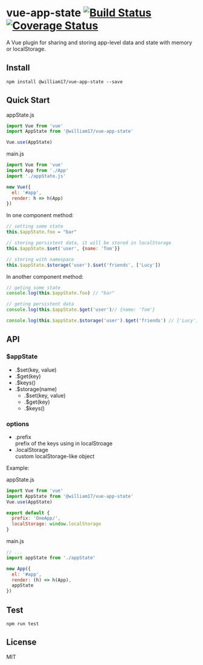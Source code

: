 # vue-app-state  [![Build Status](https://travis-ci.org/William17/vue-app-state.png?branch=master)](http://travis-ci.org/William17/vue-app-state)  [![Coverage Status](https://coveralls.io/repos/William17/vue-app-state/badge.svg?branch=master&service=github)](https://coveralls.io/github/William17/vue-app-state?branch=master)  
A Vue plugin for sharing and storing app-level data and state with memory or localStorage.  

## Install  
`npm install @william17/vue-app-state --save`  

## Quick Start  

appState.js
```js
import Vue from 'vue'
import AppState from '@william17/vue-app-state'  

Vue.use(AppState)
```  

main.js
```js
import Vue from 'vue'
import App from './App'
import './appState.js'

new Vue({
  el: '#app',
  render: h => h(App)
})
```

In one component method:  
```js
// setting some state 
this.$appState.foo = "bar"  

// storing persistent data, it will be stored in localStorage
this.$appState.$set('user', {name: 'Tom'}}

// storing with namespace  
this.$appState.$storage('user').$set('friends', ['Lucy'])
```
In another component method:  
```js  
// geting some state
console.log(this.$appState.foo) // "bar"

// geting persistent data
console.log(this.$appState.$get('user')// {name: 'Tom'}

console.log(this.$appState.$storage('user').$get('friends') // ['Lucy']
```

## API  
### $appState
  - .$set(key, value)  
  - .$get(key)  
  - .$keys()  
  - .$storage(name)  
    - .$set(key, value)
    - .$get(key)
    - .$keys()

### options  
  - .prefix  
    prefix of the keys using in localStroage  
  - .localStorage  
    custom localStorage-like object  

Example:  

appState.js
```js  
import Vue from 'vue'  
import AppState from '@william17/vue-app-state'  
Vue.use(AppState)

export default {
  prefix: 'OneApp/',
  localStorage: window.localStorage
}
```

main.js
```js
// ...
import appState from './appState'

new App({
  el: '#app',
  render: (h) => h(App),
  appState
})
```

## Test  
`npm run test`  

## License  
MIT

